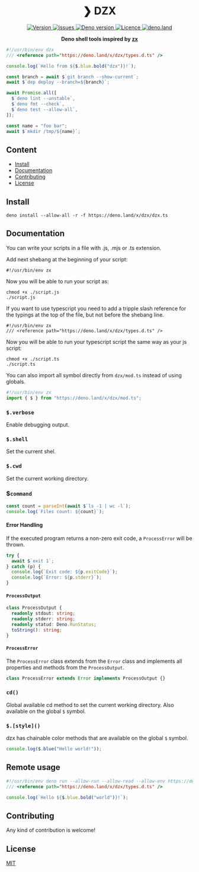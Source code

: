 <h1 align="center">❯ DZX</h1>

<p align="center" class="badges-container">
  <a href="https://github.com/c4spar/deno-dzx/releases">
    <img alt="Version" src="https://img.shields.io/github/v/release/c4spar/deno-dzx?logo=github&color=F86F00" />
  </a>
  <a href="https://github.com/c4spar/deno-dzx/issues">
    <img alt="issues" src="https://img.shields.io/github/issues/c4spar/deno-dzx?label=issues&logo=github">
  </a>
  <a href="https://deno.land/">
    <img alt="Deno version" src="https://img.shields.io/badge/deno-^1.7.0-blue?logo=deno&color=blue" />
  </a>
  <a href="https://github.com/c4spar/deno-dzx/blob/main/LICENSE">
    <img alt="Licence" src="https://img.shields.io/github/license/c4spar/deno-dzx?logo=github" />
  </a>
  <a href="https://deno.land/x/dzx">
    <img alt="deno.land" src="https://img.shields.io/badge/deno.land/x/dzx-blue?logo=deno&logoColor=959DA6&color=272727" />
  </a>
</p>

<p align="center">
  <b>Deno shell tools inspired by <a href="https://github.com/google/zx">zx</a></b>
</p>

```typescript
#!/usr/bin/env dzx
/// <reference path="https://deno.land/x/dzx/types.d.ts" />

console.log(`Hello from ${$.blue.bold("dzx")}!`);

const branch = await $`git branch --show-current`;
await $`dep deploy --branch=${branch}`;

await Promise.all([
  $`deno lint --unstable`,
  $`deno fmt --check`,
  $`deno test --allow-all`,
]);

const name = "foo bar";
await $`mkdir /tmp/${name}`;
```

## Content

- [Install](#install)
- [Documentation](#documentation)
- [Contributing](#contributing)
- [License](#license)

## Install

```
deno install --allow-all -r -f https://deno.land/x/dzx/dzx.ts
```

## Documentation

You can write your scripts in a file with .js, .mjs or .ts extension.

Add next shebang at the beginning of your script:

```
#!/usr/bin/env zx
```

Now you will be able to run your script as:

```shell
chmod +x ./script.js
./script.js
```

If you want to use typescript you need to add a tripple slash reference for the
typings at the top of the file, but not before the shebang line.

```
#!/usr/bin/env zx
/// <reference path="https://deno.land/x/dzx/types.d.ts" />
```

Now you will be able to run your typescript script the same way as your js
script:

```shell
chmod +x ./script.ts
./script.ts
```

You can also import all symbol directly from `dzx/mod.ts` instead of using
globals.

```ts
#!/usr/bin/env zx
import { $ } from "https://deno.land/x/dzx/mod.ts";
```

### `$.verbose`

Enable debugging output.

### `$.shell`

Set the current shel.

### `$.cwd`

Set the current working directory.

### $`command`

```ts
const count = parseInt(await $`ls -1 | wc -l`);
console.log(`Files count: ${count}`);
```

#### Error Handling

If the executed program returns a non-zero exit code, a `ProcessError` will be
thrown.

```ts
try {
  await $`exit 1`;
} catch (p) {
  console.log(`Exit code: ${p.exitCode}`);
  console.log(`Error: ${p.stderr}`);
}
```

#### `ProcessOutput`

```ts
class ProcessOutput {
  readonly stdout: string;
  readonly stderr: string;
  readonly statud: Deno.RunStatus;
  toString(): string;
}
```

#### `ProcessError`

The `ProcessError` class extends from the `Error` class and implements all
properties and methods from the `ProcessOutput`.

```ts
class ProcessError extends Error implements ProcessOutput {}
```

### `cd()`

Global available cd method to set the current working directory. Also available
on the global `$` symbol.

### `$.[style]()`

dzx has chainable color methods that are available on the global `$` symbol.

```ts
console.log($.blue("Hello world!"));
```

## Remote usage

```typescript
#!/usr/bin/env deno run --allow-run --allow-read --allow-env https://deno.land/x/dzx/dzx.ts
/// <reference path="https://deno.land/x/dzx/types.d.ts" />

console.log(`Hello ${$.blue.bold("world")}!`);
```

## Contributing

Any kind of contribution is welcome!

## License

[MIT](LICENSE)
